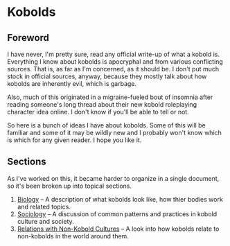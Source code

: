 # Kobolds

## Foreword

I have never, I'm pretty sure, read any official write-up of what a kobold is.
Everything I know about kobolds is apocryphal and from various conflicting
sources. That is, as far as I'm concerned, as it should be. I don't put much
stock in official sources, anyway, because they mostly talk about how kobolds
are inherently evil, which is garbage.

Also, much of this originated in a migraine-fueled bout of insomnia after
reading someone's long thread about their new kobold roleplaying character idea
online. I don't know if you'll be able to tell or not.

So here is a bunch of ideas I have about kobolds. Some of this will be familiar
and some of it may be wildly new and I probably won't know which is which for
any given reader. I hope you like it.


## Sections

As I've worked on this, it became harder to organize in a single document, so
it's been broken up into topical sections.

1. [Biology](./biology.md) – A description of what kobolds look like, how thier
   bodies work and related topics.
1. [Sociology](./sociology.md) – A discussion of common patterns and practices
   in kobold culture and society.
1. [Relations with Non-Kobold Cultures](./non-kobolds.md) – A look into how kobolds
   relate to non-kobolds in the world around them.
